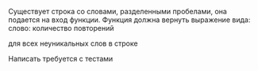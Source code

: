 Существует строка со словами, разделенными пробелами, она подается на вход функции. 
Функция должна вернуть выражение вида: 
слово: количество повторений

для всех неуникальных слов в строке

Написать требуется с тестами
